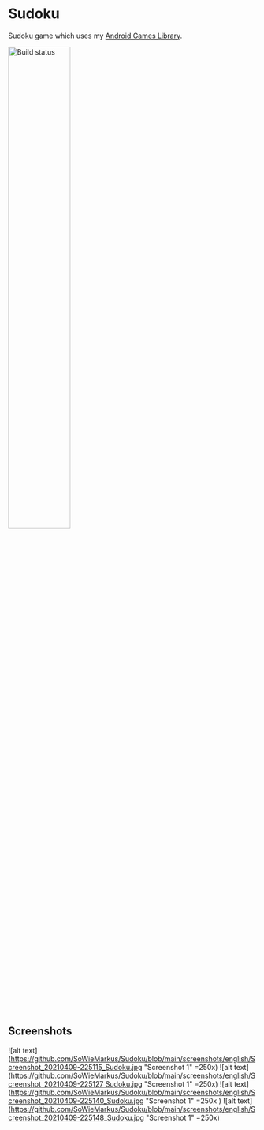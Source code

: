 # Sudoku
Sudoku game which uses my <a href="https://github.com/SoWieMarkus/Games">Android Games Library</a>.

<a href="https://play.google.com/store/apps/details?id=markus.wieland.sudoku">
        <img src="https://upload.wikimedia.org/wikipedia/commons/7/78/Google_Play_Store_badge_EN.svg" alt="Build status" width="50%">
 </a>

## Screenshots

![alt text](https://github.com/SoWieMarkus/Sudoku/blob/main/screenshots/english/Screenshot_20210409-225115_Sudoku.jpg "Screenshot 1" =250x)
![alt text](https://github.com/SoWieMarkus/Sudoku/blob/main/screenshots/english/Screenshot_20210409-225127_Sudoku.jpg "Screenshot 1" =250x)
![alt text](https://github.com/SoWieMarkus/Sudoku/blob/main/screenshots/english/Screenshot_20210409-225140_Sudoku.jpg "Screenshot 1" =250x )
![alt text](https://github.com/SoWieMarkus/Sudoku/blob/main/screenshots/english/Screenshot_20210409-225148_Sudoku.jpg "Screenshot 1" =250x)


